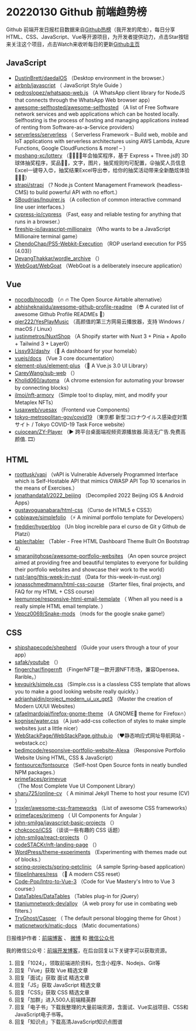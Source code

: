 # 20220130 Github 前端趋势榜

Github 前端开发日报栏目数据来自[Github热榜](https://github.qdkfweb.cn/)（我开发的爬虫），每日分享HTML、CSS、JavaScript、Vue等开源项目，为开发者提供动力，点击Star按钮来关注这个项目，点击Watch来收听每日的更新[Github主页](https://github.com/kujian/githubTrending)
## JavaScript

* [DustinBrett/daedalOS](https://github.com/DustinBrett/daedalOS) （Desktop environment in the browser.）
* [airbnb/javascript](https://github.com/airbnb/javascript) （
        JavaScript Style Guide
      ）
* [pedroslopez/whatsapp-web.js](https://github.com/pedroslopez/whatsapp-web.js) （A WhatsApp client library for NodeJS that connects through the WhatsApp Web browser app）
* [awesome-selfhosted/awesome-selfhosted](https://github.com/awesome-selfhosted/awesome-selfhosted) （A list of Free Software network services and web applications which can be hosted locally. Selfhosting is the process of hosting and managing applications instead of renting from Software-as-a-Service providers）
* [serverless/serverless](https://github.com/serverless/serverless) （
        Serverless Framework – Build web, mobile and IoT applications with serverless architectures using AWS Lambda, Azure Functions, Google CloudFunctions &amp; more! – 
      ）
* [moshang-xc/lottery](https://github.com/moshang-xc/lottery) （&#x1f389;&#x1f31f;&#x2728;&#x1f388;年会抽奖程序，基于 Express + Three.js的 3D 球体抽奖程序，奖品&#x1f9e7;&#x1f381;，文字，图片，抽奖规则均可配置，&#x1f61c;抽奖人员信息Excel一键导入&#x1f60d;，抽奖结果Excel导出&#x1f60e;，给你的抽奖活动带来全新酷炫体验&#x1f680;&#x1f680;&#x1f680;）
* [strapi/strapi](https://github.com/strapi/strapi) （? Node.js Content Management Framework (headless-CMS) to build powerful API with no effort.）
* [SBoudrias/Inquirer.js](https://github.com/SBoudrias/Inquirer.js) （A collection of common interactive command line user interfaces.）
* [cypress-io/cypress](https://github.com/cypress-io/cypress) （Fast, easy and reliable testing for anything that runs in a browser.）
* [fireship-io/javascript-millionaire](https://github.com/fireship-io/javascript-millionaire) （Who wants to be a JavaScript Millionaire terminal game）
* [ChendoChap/PS5-Webkit-Execution](https://github.com/ChendoChap/PS5-Webkit-Execution) （ROP userland execution for PS5 (4.03)）
* [DevangThakkar/wordle_archive](https://github.com/DevangThakkar/wordle_archive) （）
* [WebGoat/WebGoat](https://github.com/WebGoat/WebGoat) （WebGoat is a deliberately insecure application）

## Vue

* [nocodb/nocodb](https://github.com/nocodb/nocodb) （&#x1f525; &#x1f525; The Open Source Airtable alternative）
* [abhisheknaiidu/awesome-github-profile-readme](https://github.com/abhisheknaiidu/awesome-github-profile-readme) （&#x1f60e; A curated list of awesome Github Profile READMEs &#x1f4dd;）
* [qier222/YesPlayMusic](https://github.com/qier222/YesPlayMusic) （高颜值的第三方网易云播放器，支持 Windows / macOS / Linux）
* [justinmetros/NuxtShop](https://github.com/justinmetros/NuxtShop) （A Shopify starter with Nuxt 3 + Pinia + Apollo + Tailwind 3 + Layer0）
* [Lissy93/dashy](https://github.com/Lissy93/dashy) （&#x1f517; A dashboard for your homelab）
* [vuejs/docs](https://github.com/vuejs/docs) （Vue 3 core documentation）
* [element-plus/element-plus](https://github.com/element-plus/element-plus) （&#x1f389; A Vue.js 3.0 UI Library）
* [CareyWang/sub-web](https://github.com/CareyWang/sub-web) （）
* [Kholid060/automa](https://github.com/Kholid060/automa) （A chrome extension for automating your browser by connecting blocks）
* [ilmoi/nft-armory](https://github.com/ilmoi/nft-armory) （Simple tool to display, mint, and modify your Metaplex NFTs）
* [lusaxweb/vuesax](https://github.com/lusaxweb/vuesax) （Frontend vue Components）
* [tokyo-metropolitan-gov/covid19](https://github.com/tokyo-metropolitan-gov/covid19) （東京都 新型コロナウイルス感染症対策サイト / Tokyo COVID-19 Task Force website）
* [cuiocean/ZY-Player](https://github.com/cuiocean/ZY-Player) （&#x25b6;&#xfe0f; 跨平台桌面端视频资源播放器.简洁无广告.免费高颜值. &#x1f39e;）

## HTML

* [roottusk/vapi](https://github.com/roottusk/vapi) （vAPI is Vulnerable Adversely Programmed Interface which is Self-Hostable API that mimics OWASP API Top 10 scenarios in the means of Exercises.）
* [jonathandata1/2022_beijing](https://github.com/jonathandata1/2022_beijing) （Decompiled 2022 Beijing iOS &amp; Android Apps）
* [gustavoguanabara/html-css](https://github.com/gustavoguanabara/html-css) （Curso de HTML5 e CSS3）
* [cobiwave/simplefolio](https://github.com/cobiwave/simplefolio) （&#x26a1;&#xfe0f; A minimal portfolio template for Developers）
* [freddier/hyperblog](https://github.com/freddier/hyperblog) （Un blog increíble para el curso de Git y Github de Platzi）
* [tabler/tabler](https://github.com/tabler/tabler) （Tabler - Free HTML Dashboard Theme Built On Bootstrap 4）
* [smaranjitghose/awesome-portfolio-websites](https://github.com/smaranjitghose/awesome-portfolio-websites) （An open source project aimed at providing free and beautiful templates to everyone for building their portfolio websites and showcase their work to the world）
* [rust-lang/this-week-in-rust](https://github.com/rust-lang/this-week-in-rust) （Data for this-week-in-rust.org）
* [jonasschmedtmann/html-css-course](https://github.com/jonasschmedtmann/html-css-course) （Starter files, final projects, and FAQ for my HTML + CSS course）
* [leemunroe/responsive-html-email-template](https://github.com/leemunroe/responsive-html-email-template) （
        When all you need is a really simple HTML email template.
      ）
* [Vepcz0069/Snake-mods](https://github.com/Vepcz0069/Snake-mods) （mods for the google snake game!）

## CSS

* [shipshapecode/shepherd](https://github.com/shipshapecode/shepherd) （Guide your users through a tour of your app）
* [safak/youtube](https://github.com/safak/youtube) （）
* [fingerchar/fingernft](https://github.com/fingerchar/fingernft) （FingerNFT是一款开源NFT市场，兼容Opensea、Rarible。）
* [kevquirk/simple.css](https://github.com/kevquirk/simple.css) （Simple.css is a classless CSS template that allows you to make a good looking website really quickly.）
* [adrianhajdin/project_modern_ui_ux_gpt3](https://github.com/adrianhajdin/project_modern_ui_ux_gpt3) （Master the creation of Modern UX/UI Websites）
* [rafaelmardojai/firefox-gnome-theme](https://github.com/rafaelmardojai/firefox-gnome-theme) （A GNOME&#x1f463; theme for Firefox&#x1f525;）
* [kognise/water.css](https://github.com/kognise/water.css) （A just-add-css collection of styles to make simple websites just a little nicer）
* [WebStackPage/WebStackPage.github.io](https://github.com/WebStackPage/WebStackPage.github.io) （&#x2764;&#xfe0f;静态响应式网址导航网站 - webstack.cc）
* [bedimcode/responsive-portfolio-website-Alexa](https://github.com/bedimcode/responsive-portfolio-website-Alexa) （Responsive Portfolio Website Using HTML, CSS &amp; JavaScript）
* [fontsource/fontsource](https://github.com/fontsource/fontsource) （Self-host Open Source fonts in neatly bundled NPM packages.）
* [primefaces/primevue](https://github.com/primefaces/primevue) （The Most Complete Vue UI Component Library）
* [sharu725/online-cv](https://github.com/sharu725/online-cv) （
        A minimal Jekyll Theme to host your resume (CV)
      ）
* [troxler/awesome-css-frameworks](https://github.com/troxler/awesome-css-frameworks) （List of awesome CSS frameworks）
* [primefaces/primeng](https://github.com/primefaces/primeng) （
        UI Components for Angular
      ）
* [john-smilga/javascript-basic-projects](https://github.com/john-smilga/javascript-basic-projects) （）
* [chokcoco/iCSS](https://github.com/chokcoco/iCSS) （谈谈一些有趣的 CSS 话题）
* [john-smilga/react-projects](https://github.com/john-smilga/react-projects) （）
* [codeSTACKr/nft-landing-page](https://github.com/codeSTACKr/nft-landing-page) （）
* [WordPress/theme-experiments](https://github.com/WordPress/theme-experiments) （Experimenting with themes made out of blocks.）
* [spring-projects/spring-petclinic](https://github.com/spring-projects/spring-petclinic) （A sample Spring-based application）
* [filipelinhares/ress](https://github.com/filipelinhares/ress) （&#x1f6bf; A modern CSS reset）
* [Code-Pop/Intro-to-Vue-3](https://github.com/Code-Pop/Intro-to-Vue-3) （Code for Vue Mastery's Intro to Vue 3 course:）
* [DataTables/DataTables](https://github.com/DataTables/DataTables) （Tables plug-in for jQuery）
* [titaniumnetwork-dev/alloy](https://github.com/titaniumnetwork-dev/alloy) （A web proxy for use in combating web filters.）
* [TryGhost/Casper](https://github.com/TryGhost/Casper) （
        The default personal blogging theme for Ghost
      ）
* [maticnetwork/matic-docs](https://github.com/maticnetwork/matic-docs) （Matic documentations）


日报维护作者：[前端博客](https://qdkfweb.cn/) 、 [微博](https://qdkfweb.cn/go/weibo) 和 [微信公众号](https://open.weixin.qq.com/qr/code?username=caibaojian_com)

我的微信公众号：[前端开发博客](https://open.weixin.qq.com/qr/code?username=caibaojian_com)，在后台回复以下关键字可以获取资源。

1. 回复「1024」，领取前端进阶资料，包含小程序、Nodejs、Git等
2. 回复「Vue」获取 Vue 精选文章
3. 回复「面试」获取 面试 精选文章
4. 回复「JS」获取 JavaScript 精选文章
5. 回复「CSS」获取 CSS 精选文章
6. 回复「加群」进入500人前端精英群
7. 回复「电子书」下载我整理的大量前端资源，含面试、Vue实战项目、CSS和JavaScript电子书等。
8. 回复「知识点」下载高清JavaScript知识点图谱